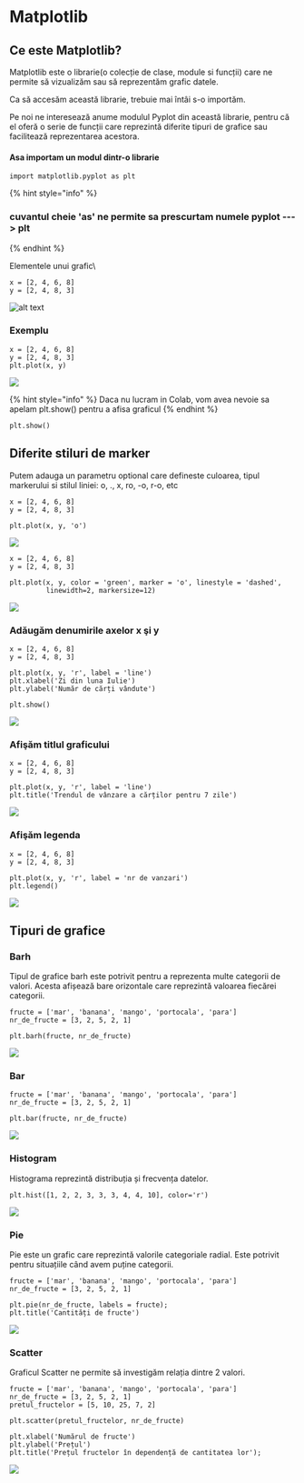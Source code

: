 # Matplotlib

## Ce este Matplotlib?

Matplotlib este o librarie(o colecție de clase, module si funcții) care ne permite să vizualizăm sau să reprezentăm grafic datele.

Ca să accesăm această librarie, trebuie mai întâi s-o importăm.

Pe noi ne interesează anume modulul Pyplot din această librarie, pentru că el oferă o serie de funcții care reprezintă diferite tipuri de grafice sau facilitează reprezentarea acestora.

#### Asa importam un modul dintr-o librarie&#x20;

```
import matplotlib.pyplot as plt
```

{% hint style="info" %}
### &#x20;cuvantul cheie 'as' ne permite sa prescurtam numele pyplot ---> plt
{% endhint %}

Elementele unui grafic\



```
x = [2, 4, 6, 8]
y = [2, 4, 8, 3]
```

![alt text](https://lh3.google.com/u/0/d/1-c-EMlO6uOW59ZNLgUFIbsVxoQ08gTL9=w1204-h878-iv1)

### Exemplu

```
x = [2, 4, 6, 8]
y = [2, 4, 8, 3]
plt.plot(x, y) 
```

![](<../../.gitbook/assets/image (291).png>)

{% hint style="info" %}
Daca nu lucram in Colab, vom avea nevoie sa apelam plt.show() pentru a afisa graficul
{% endhint %}

```
plt.show()
```

## Diferite stiluri de marker

Putem adauga un parametru optional care defineste culoarea, tipul markerului si stilul liniei: o, ., x, ro, -o, r-o, etc

```
x = [2, 4, 6, 8]
y = [2, 4, 8, 3]

plt.plot(x, y, 'o')
```

![](<../../.gitbook/assets/image (294).png>)

```
x = [2, 4, 6, 8]
y = [2, 4, 8, 3]

plt.plot(x, y, color = 'green', marker = 'o', linestyle = 'dashed',
         linewidth=2, markersize=12)
```

![](<../../.gitbook/assets/image (287).png>)

### Adăugăm denumirile axelor x şi y

```
x = [2, 4, 6, 8]
y = [2, 4, 8, 3]

plt.plot(x, y, 'r', label = 'line')
plt.xlabel('Zi din luna Iulie')
plt.ylabel('Număr de cărți vândute')

plt.show()
```

![](<../../.gitbook/assets/image (296).png>)

### Afişăm titlul graficului

```
x = [2, 4, 6, 8]
y = [2, 4, 8, 3]

plt.plot(x, y, 'r', label = 'line')
plt.title('Trendul de vânzare a cărților pentru 7 zile')
```

![](<../../.gitbook/assets/image (297).png>)

### Afişăm legenda

```
x = [2, 4, 6, 8]
y = [2, 4, 8, 3]

plt.plot(x, y, 'r', label = 'nr de vanzari')
plt.legend()
```

![](<../../.gitbook/assets/image (288).png>)

## Tipuri de grafice

### Barh

Tipul de grafice barh este potrivit pentru a reprezenta multe categorii de valori. Acesta afișează bare orizontale care reprezintă valoarea fiecărei categorii.

```
fructe = ['mar', 'banana', 'mango', 'portocala', 'para']
nr_de_fructe = [3, 2, 5, 2, 1]

plt.barh(fructe, nr_de_fructe)
```

![](<../../.gitbook/assets/image (289).png>)

### Bar

```
fructe = ['mar', 'banana', 'mango', 'portocala', 'para']
nr_de_fructe = [3, 2, 5, 2, 1]

plt.bar(fructe, nr_de_fructe)
```

![](<../../.gitbook/assets/image (293).png>)

### Histogram

Histograma reprezintă distribuția și frecvența datelor.

```
plt.hist([1, 2, 2, 3, 3, 3, 4, 4, 10], color='r')
```

![](<../../.gitbook/assets/image (290).png>)

### Pie

Pie este un grafic care reprezintă valorile categoriale radial. Este potrivit pentru situațiile când avem puține categorii.

```
fructe = ['mar', 'banana', 'mango', 'portocala', 'para']
nr_de_fructe = [3, 2, 5, 2, 1]

plt.pie(nr_de_fructe, labels = fructe);
plt.title('Cantități de fructe')
```

![](<../../.gitbook/assets/image (292).png>)

### Scatter

Graficul Scatter ne permite să investigăm relația dintre 2 valori.

```
fructe = ['mar', 'banana', 'mango', 'portocala', 'para']
nr_de_fructe = [3, 2, 5, 2, 1]
pretul_fructelor = [5, 10, 25, 7, 2]

plt.scatter(pretul_fructelor, nr_de_fructe)

plt.xlabel('Numărul de fructe')
plt.ylabel('Prețul')
plt.title('Prețul fructelor în dependență de cantitatea lor');
```

![](<../../.gitbook/assets/image (295).png>)
